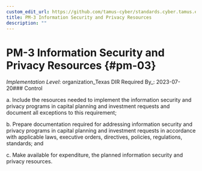 ```yaml
---
custom_edit_url: https://github.com/tamus-cyber/standards.cyber.tamus.edu/tree/main/static/content/tamus.edu/TAMUS_profile.xml
title: PM-3 Information Security and Privacy Resources
description: ""
---
```


# PM-3 Information Security and Privacy Resources {#pm-03}

_Implementation Level_: organization_Texas DIR Required By_: 2023-07-20### Control

a. Include the resources needed to implement the information security and privacy programs in capital planning and investment requests and document all exceptions to this requirement;

b. Prepare documentation required for addressing information security and privacy programs in capital planning and investment requests in accordance with applicable laws, executive orders, directives, policies, regulations, standards; and

c. Make available for expenditure, the planned information security and privacy resources.

